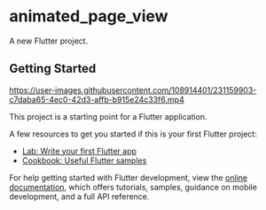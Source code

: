 # animated_page_view

A new Flutter project.

## Getting Started


https://user-images.githubusercontent.com/108914401/231159903-c7daba65-4ec0-42d3-affb-b915e24c33f6.mp4


This project is a starting point for a Flutter application.

A few resources to get you started if this is your first Flutter project:

- [Lab: Write your first Flutter app](https://docs.flutter.dev/get-started/codelab)
- [Cookbook: Useful Flutter samples](https://docs.flutter.dev/cookbook)

For help getting started with Flutter development, view the
[online documentation](https://docs.flutter.dev/), which offers tutorials,
samples, guidance on mobile development, and a full API reference.
